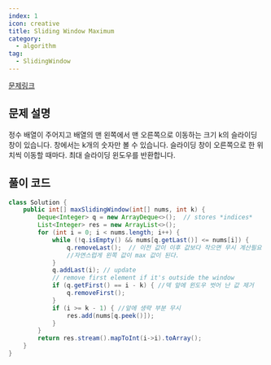 ```yaml
---
index: 1
icon: creative
title: Sliding Window Maximum
category:
  - algorithm
tag:
  - SlidingWindow
---
```


[문제링크](https://leetcode.com/problems/sliding-window-maximum/)

## 문제 설명

정수 배열이 주어지고 배열의 맨 왼쪽에서 맨 오른쪽으로 이동하는 크기 k의 슬라이딩 창이 있습니다. 창에서는 k개의 숫자만 볼 수 있습니다. 슬라이딩 창이 오른쪽으로 한 위치씩 이동할 때마다. 최대 슬라이딩 윈도우를 반환합니다.

## 풀이 코드

```java
class Solution {
    public int[] maxSlidingWindow(int[] nums, int k) {
        Deque<Integer> q = new ArrayDeque<>();  // stores *indices*
        List<Integer> res = new ArrayList<>();
        for (int i = 0; i < nums.length; i++) {
            while (!q.isEmpty() && nums[q.getLast()] <= nums[i]) {
                q.removeLast();  // 이전 값이 이후 값보다 작으면 무시 계산필요 없는 값.
                //자연스럽게 왼쪽 값이 max 값이 된다.
            }
            q.addLast(i); // update
            // remove first element if it's outside the window
            if (q.getFirst() == i - k) { //덱 앞에 윈도우 벗어 난 값 제거
                q.removeFirst();
            }
            if (i >= k - 1) { //앞에 생략 부분 무시
                res.add(nums[q.peek()]);
            }
        }
        return res.stream().mapToInt(i->i).toArray();
    }
}
```
